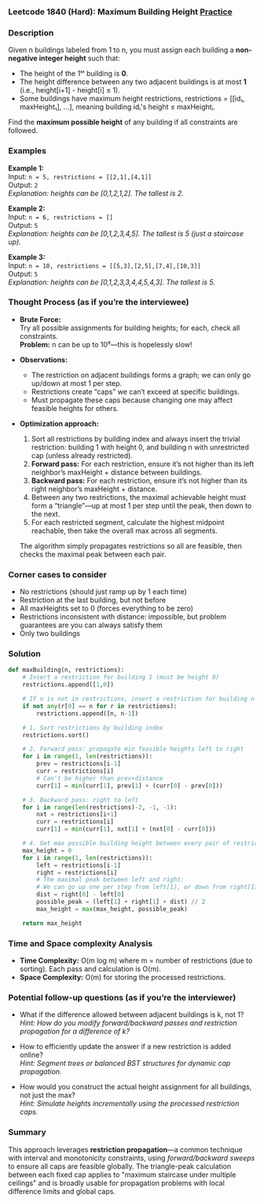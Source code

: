 ### Leetcode 1840 (Hard): Maximum Building Height [Practice](https://leetcode.com/problems/maximum-building-height)

### Description  
Given n buildings labeled from 1 to n, you must assign each building a **non-negative integer height** such that:
- The height of the 1ˢᵗ building is **0**.
- The height difference between any two adjacent buildings is at most **1** (i.e., height[i+1] - height[i] ≤ 1).
- Some buildings have maximum height restrictions, restrictions = [[id₁, maxHeight₁], ...], meaning building idᵢ's height ≤ maxHeightᵢ.

Find the **maximum possible height** of any building if all constraints are followed.

### Examples  

**Example 1:**  
Input: `n = 5, restrictions = [[2,1],[4,1]]`  
Output: `2`  
*Explanation: heights can be [0,1,2,1,2]. The tallest is 2.*

**Example 2:**  
Input: `n = 6, restrictions = []`  
Output: `5`  
*Explanation: heights can be [0,1,2,3,4,5]. The tallest is 5 (just a staircase up).*

**Example 3:**  
Input: `n = 10, restrictions = [[5,3],[2,5],[7,4],[10,3]]`  
Output: `5`  
*Explanation: heights can be [0,1,2,3,3,4,4,5,4,3]. The tallest is 5.*

### Thought Process (as if you’re the interviewee)  

- **Brute Force:**  
  Try all possible assignments for building heights; for each, check all constraints.  
  **Problem:** n can be up to 10⁹—this is hopelessly slow!

- **Observations:**  
  - The restriction on adjacent buildings forms a graph; we can only go up/down at most 1 per step.
  - Restrictions create “caps” we can’t exceed at specific buildings.
  - Must propagate these caps because changing one may affect feasible heights for others.

- **Optimization approach:**  
  1. Sort all restrictions by building index and always insert the trivial restriction: building 1 with height 0, and building n with unrestricted cap (unless already restricted).
  2. **Forward pass:** For each restriction, ensure it’s not higher than its left neighbor’s maxHeight + distance between buildings.
  3. **Backward pass:** For each restriction, ensure it’s not higher than its right neighbor’s maxHeight + distance.
  4. Between any two restrictions, the maximal achievable height must form a “triangle”—up at most 1 per step until the peak, then down to the next.
  5. For each restricted segment, calculate the highest midpoint reachable, then take the overall max across all segments.

  The algorithm simply propagates restrictions so all are feasible, then checks the maximal peak between each pair.

### Corner cases to consider  
- No restrictions (should just ramp up by 1 each time)
- Restriction at the last building, but not before
- All maxHeights set to 0 (forces everything to be zero)
- Restrictions inconsistent with distance: impossible, but problem guarantees are you can always satisfy them
- Only two buildings

### Solution

```python
def maxBuilding(n, restrictions):
    # Insert a restriction for building 1 (must be height 0)
    restrictions.append([1,0])

    # If n is not in restrictions, insert a restriction for building n with no cap (maxHeight = n-1)
    if not any(r[0] == n for r in restrictions):
        restrictions.append([n, n-1])

    # 1. Sort restrictions by building index
    restrictions.sort()

    # 2. Forward pass: propagate min feasible heights left to right
    for i in range(1, len(restrictions)):
        prev = restrictions[i-1]
        curr = restrictions[i]
        # Can't be higher than prev+distance
        curr[1] = min(curr[1], prev[1] + (curr[0] - prev[0]))

    # 3. Backward pass: right to left
    for i in range(len(restrictions)-2, -1, -1):
        nxt = restrictions[i+1]
        curr = restrictions[i]
        curr[1] = min(curr[1], nxt[1] + (nxt[0] - curr[0]))

    # 4. Get max possible building height between every pair of restrictions
    max_height = 0
    for i in range(1, len(restrictions)):
        left = restrictions[i-1]
        right = restrictions[i]
        # The maximal peak between left and right:
        # We can go up one per step from left[1], or down from right[1]
        dist = right[0] - left[0]
        possible_peak = (left[1] + right[1] + dist) // 2
        max_height = max(max_height, possible_peak)

    return max_height
```

### Time and Space complexity Analysis  

- **Time Complexity:** O(m log m) where m = number of restrictions (due to sorting). Each pass and calculation is O(m).
- **Space Complexity:** O(m) for storing the processed restrictions.

### Potential follow-up questions (as if you’re the interviewer)  

- What if the difference allowed between adjacent buildings is k, not 1?  
  *Hint: How do you modify forward/backward passes and restriction propagation for a difference of k?*

- How to efficiently update the answer if a new restriction is added online?  
  *Hint: Segment trees or balanced BST structures for dynamic cap propagation.*

- How would you construct the actual height assignment for all buildings, not just the max?  
  *Hint: Simulate heights incrementally using the processed restriction caps.*

### Summary
This approach leverages **restriction propagation**—a common technique with interval and monotonicity constraints, using *forward/backward sweeps* to ensure all caps are feasible globally. The triangle-peak calculation between each fixed cap applies to "maximum staircase under multiple ceilings" and is broadly usable for propagation problems with local difference limits and global caps.